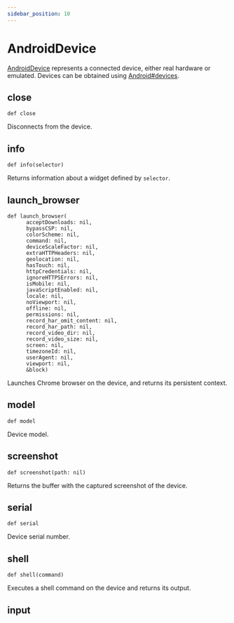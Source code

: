 ```yaml
---
sidebar_position: 10
---
```


# AndroidDevice

[AndroidDevice](./android_device) represents a connected device, either real hardware or emulated. Devices can be obtained using
[Android#devices](./android#devices).

## close

```
def close
```

Disconnects from the device.

## info

```
def info(selector)
```

Returns information about a widget defined by `selector`.

## launch_browser

```
def launch_browser(
      acceptDownloads: nil,
      bypassCSP: nil,
      colorScheme: nil,
      command: nil,
      deviceScaleFactor: nil,
      extraHTTPHeaders: nil,
      geolocation: nil,
      hasTouch: nil,
      httpCredentials: nil,
      ignoreHTTPSErrors: nil,
      isMobile: nil,
      javaScriptEnabled: nil,
      locale: nil,
      noViewport: nil,
      offline: nil,
      permissions: nil,
      record_har_omit_content: nil,
      record_har_path: nil,
      record_video_dir: nil,
      record_video_size: nil,
      screen: nil,
      timezoneId: nil,
      userAgent: nil,
      viewport: nil,
      &block)
```

Launches Chrome browser on the device, and returns its persistent context.

## model

```
def model
```

Device model.

## screenshot

```
def screenshot(path: nil)
```

Returns the buffer with the captured screenshot of the device.

## serial

```
def serial
```

Device serial number.

## shell

```
def shell(command)
```

Executes a shell command on the device and returns its output.

## input
